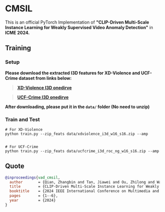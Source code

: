# CMSIL
This is an official PyTorch Implementation of **"CLIP-Driven Multi-Scale Instance Learning for Weakly Supervised Video Anomaly Detection"** in **ICME 2024.**  

## Training

### Setup

**Please download the extracted I3D features for XD-Violence and UCF-Crime dataset from links below:**

> [**XD-Violence I3D onedirve**](https://cqueducn0-my.sharepoint.com/:f:/g/personal/zbqian_cqu_edu_cn/EqnWl_Nm3h1Crjnq24wusEgB04Kvabbs_8eqMKgDHXieBA?e=x89K5f)

> [**UCF-Crime I3D onedirve**](https://cqueducn0-my.sharepoint.com/:f:/g/personal/zbqian_cqu_edu_cn/EqnWl_Nm3h1Crjnq24wusEgB04Kvabbs_8eqMKgDHXieBA?e=x89K5f)

**After downloading, please put it in the `data/` folder (No need to unzip)**


### Train and Test
```shell
# For XD-Violence
python train.py --zip_feats data/xdviolence_i3d_w16_s16.zip --amp


# For UCF-Crime
python train.py --zip_feats data/ucfcrime_i3d_roc_ng_w16_s16.zip --amp
```

## Quote
```bibtex
@inproceedings{vad_cmsil,
  author       = {Qian, Zhangbin and Tan, Jiawei and Ou, Zhilong and Wang, Hongxing},
  title        = {CLIP-Driven Multi-Scale Instance Learning for Weakly Supervised Video Anomaly Detection},
  booktitle    = {2024 IEEE International Conference on Multimedia and Expo (ICME)}, 
  pages        = {1--6},
  year         = {2024}
}

```
